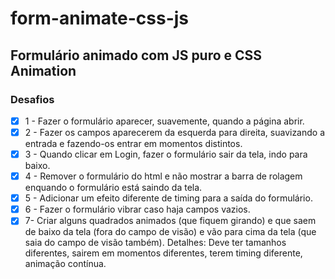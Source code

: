 # form-animate-css-js

## Formulário animado com JS puro e CSS Animation

### Desafios

- [x] 1 - Fazer o formulário aparecer, suavemente, quando a página abrir.
- [x] 2 - Fazer os campos aparecerem da esquerda para direita, suavizando a entrada e fazendo-os entrar em momentos distintos.
- [x] 3 - Quando clicar em Login, fazer o formulário sair da tela, indo para baixo. 
- [x] 4 - Remover o formulário do html e não mostrar a barra de rolagem enquando o formulário está saindo da tela.
- [x] 5 - Adicionar um efeito diferente de timing para a saída do formulário.
- [x] 6 - Fazer o formulário vibrar caso haja campos vazios.
- [x] 7- Criar alguns quadrados animados (que fiquem girando) e que saem de baixo da tela (fora do campo de visão) e vão para cima da tela (que saia do campo de visão também). Detalhes: Deve ter tamanhos diferentes, sairem em momentos diferentes, terem timing diferente, animação contínua.